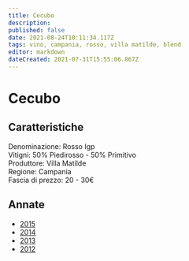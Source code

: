 ```yaml
---
title: Cecubo
description: 
published: false
date: 2021-08-24T10:11:34.117Z
tags: vino, campania, rosso, villa matilde, blend
editor: markdown
dateCreated: 2021-07-31T15:55:06.867Z
---
```


# Cecubo

## Caratteristiche
<div class="caratteristiche-vino">
<div><span>Denominazione:</span> <span>Rosso Igp</span></div> 
<div><span>Vitigni:</span> <span>50% Piedirosso - 50% Primitivo</span></div> 
<div><span>Produttore:</span> <span>Villa Matilde</span></div> 
<div><span>Regione:</span> <span>Campania</span></div>
<div><span>Fascia di prezzo:</span> <span>20 - 30€</span></div>
</div>

## Annate
- [2015](/vini/italia/campania/rossi/cecubo/2015)
- [2014](/vini/italia/campania/rossi/cecubo/2014)
- [2013](/vini/italia/campania/rossi/cecubo/2013)
- [2012](/vini/italia/campania/rossi/cecubo/2012)

 